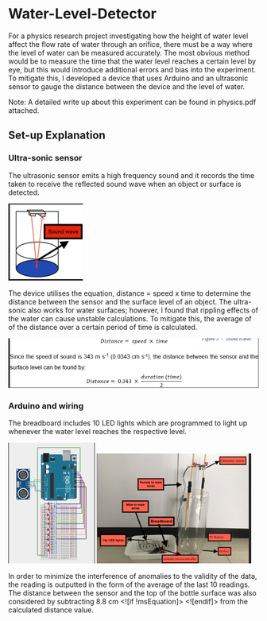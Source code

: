 # Water-Level-Detector
For a physics research project investigating how the height of water level affect the flow rate of water through an orifice, there must be a way where the level of water can be measured accurately. The most obvious method would be to measure the time that the water level reaches a certain level by eye, but this would introduce additional errors and bias into the experiment. To mitigate this, I developed a device that uses Arduino and an ultrasonic sensor to gauge the distance between the device and the level of water. 

Note: A detailed write up about this experiment can be found in physics.pdf attached. 

## Set-up Explanation 

### Ultra-sonic sensor

The ultrasonic sensor emits a high frequency sound and it records the time taken to receive the reflected sound wave when an object or surface is detected.

![ultrasonic!](images/ultrasonic.png)

The device utilises the equation, distance = speed x time to determine the distance between the sensor and the surface level of an object. The ultra-sonic also works for water surfaces; however, I found that rippling effects of the water can cause unstable calculations. To mitigate this, the average of of the distance over a certain period of time is calculated. 

![ultrasonic!](images/distancextime.png)

### Arduino and wiring 
The breadboard includes 10 LED lights which are programmed to light up whenever the water level reaches the respective level.

![arduino!](images/arduino.png)
![setup!](images/setup.png)

In order to minimize the interference of anomalies to the validity of the data, the reading is outputted in the form of the average of the last 10 readings. The distance between the sensor and the top of the bottle surface was also considered by subtracting 8.8 cm <![if !msEquation]>  <![endif]> from the calculated distance value.


